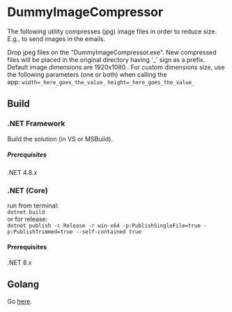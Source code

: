 # DummyImageCompressor
The following utility compresses (jpg) image files in order to reduce size. E.g., to send images in the emails.

Drop jpeg files on the "DummyImageCompressor.exe". New compressed files will be placed in the original directory having '_' sign as a prefix.           
Default image dimensions are 1920x1080 . For custom dimensions size, use the following parameters (one or both) when calling the app: `width=_here_goes_the_value_` `height=_here_goes_the_value_`
            

## Build

### .NET Framework
Build the solution (in VS or MSBuild).

##### Prerequisites
.NET 4.8.x



### .NET (Core)
run from terminal:  
`dotnet build`  
or for release:  
`dotnet publish -c Release -r win-x64 -p:PublishSingleFile=true -p:PublishTrimmed=true --self-contained true`

#### Prerequisites
.NET 8.x


## Golang
Go [here](./go/README.md).